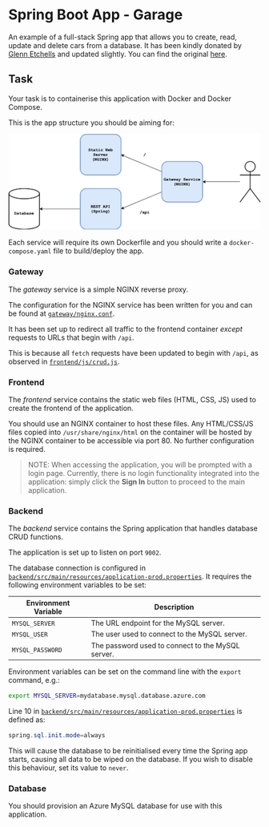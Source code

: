 # Spring Boot App - Garage

An example of a full-stack Spring app that allows you to create, read, update and delete cars from a database. It has been kindly donated by [Glenn Etchells](https://github.com/Etchells) and updated slightly. You can find the original [here](https://github.com/Etchells/NatWest-Project).

## Task

Your task is to containerise this application with Docker and Docker Compose.

This is the app structure you should be aiming for:

![diagram](images/diagram.png)

Each service will require its own Dockerfile and you should write a `docker-compose.yaml` file to build/deploy the app.

### Gateway

The *gateway* service is a simple NGINX reverse proxy.

The configuration for the NGINX service has been written for you and can be found at [`gateway/nginx.conf`](gateway/nginx.conf).

It has been set up to redirect all traffic to the frontend container *except*  requests to URLs that begin with `/api`.

This is because all `fetch` requests have been updated to begin with `/api`, as observed in [`frontend/js/crud.js`](frontend/js/crud.js).

### Frontend

The *frontend* service contains the static web files (HTML, CSS, JS) used to create the frontend of the application.

You should use an NGINX container to host these files. Any HTML/CSS/JS files copied into `/usr/share/nginx/html` on the container will be hosted by the NGINX container to be accessible via port 80. No further configuration is required.

>NOTE: When accessing the application, you will be prompted with a login page. Currently, there is no login functionality integrated into the application: simply click the **Sign In** button to proceed to the main application.

### Backend

The *backend* service contains the Spring application that handles database CRUD functions.

The application is set up to listen on port `9002`.

The database connection is configured in [`backend/src/main/resources/application-prod.properties`](backend/src/main/resources/application-prod.properties). It requires the following environment variables to be set:

| Environment Variable | Description                                       |
| ---------------------| ------------------------------------------------- |
| `MYSQL_SERVER`       | The URL endpoint for the MySQL server.            |
| `MYSQL_USER`         | The user used to connect to the MySQL server.     |
| `MYSQL_PASSWORD`     | The password used to connect to the MySQL server. |

Environment variables can be set on the command line with the `export` command, e.g.:

```bash
export MYSQL_SERVER=mydatabase.mysql.database.azure.com
```

Line 10 in [`backend/src/main/resources/application-prod.properties`](backend/src/main/resources/application-prod.properties) is defined as:

```java
spring.sql.init.mode=always
```

This will cause the database to be reinitialised every time the Spring app starts, causing all data to be wiped on the database. If you wish to disable this behaviour, set its value to `never`.

### Database

You should provision an Azure MySQL database for use with this application.